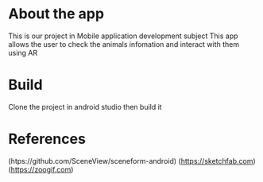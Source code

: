 # About the app

This is our project in Mobile application development subject
This app allows the user to check the animals infomation and interact with them using AR

# Build

Clone the project in android studio then build it

# References

(htps://github.com/SceneView/sceneform-android)
(https://sketchfab.com)
(https://zoogif.com)
